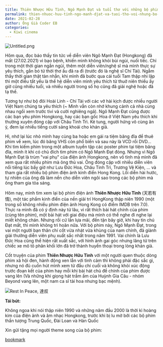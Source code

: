 ```yaml
---
title: Thiên Nhược Hữu Tình, Ngô Mạnh Đạt và tuổi thơ với những bộ phim Hongkong
permalink: thien-nhuoc-huu-tinh-ngo-manh-djat-va-tuoi-tho-voi-nhung-bo-phim-hongkong/
date: 2021-02-28
author: Ông Già Coder EB
categories:
  - Kiwi cinema
---
```


![Untitled.png](/images/4142a78d-3e2f-43a0-903a-004156838d69/Untitled.png)


Hôm qua, đọc báo thấy tin tức về diễn viên Ngô Mạnh Đạt (Hongkong) đã mất (27.02.2021) vì bạo bệnh, khiến mình không khỏi bùi ngùi, nuối tiếc. Chỉ trong một thời gian ngắn ngủi, thêm một diễn viên/nghệ sĩ mà mình thực sự yêu thích, gắn bó từ thời thơ ấu đã ra đi (trước đó là nghệ sĩ Chí Tài). Ngẫm thấy thời gian thật tàn nhẫn, khi mình đã bước qua cái tuổi Tam thập nhi lập thì một điều tất yếu là thế hệ diễn viên mình yêu thích từ thuở niên thiếu ấy giờ cũng nhiều tuổi, và nhiều người trong số họ cũng đã giải nghệ hoặc đã tạ thế.


Tương tự như bộ đôi Hoài Linh - Chí Tài với các vở hài kịch được nhiều người Việt Nam chúng ta yêu thích (~ Mình vẫn còn nhớ khung cảnh cả nhà cùng nhau ngồi xem trước tivi và cười nghiêng ngả). Ngô Mạnh Đạt cũng được các bạn yêu phim Hongkong, hay các bạn gốc Hoa ở Việt Nam yêu thích khi thường xuyên đóng cặp với Châu Tinh Trì. Kẻ tung, người hứng vô cùng ăn ý, đem lại nhiều tiếng cười sảng khoái cho khán giả.


Hì, nhớ lại lúc nhỏ mình hay cùng ba hoặc em gái ra tiệm băng đĩa để thuê phim về xem, lúc đó băng VHS còn phổ biến và sau này là VCD rồi DVD... Khi tìm kiếm phim trong một album tuyển tập các poster phim tại tiệm băng đĩa, mình ít khi có chủ đích tìm phim có Ngô Mạnh Đạt đóng. Nhưng vì Ngô Mạnh Đạt là trùm "vai phụ" của điện ảnh Hongkong, nên vô tình mà mình đã xem qua rất nhiều phim mà ông thủ vai. Ông đóng cặp với nhiều diễn viên nổi tiếng lúc bấy giờ như Lưu Đức Hoa, Châu Tinh Trì, Trương Vệ Kiện, ... và tham gia rất nhiều bộ phim điện ảnh kinh điển Hong Kong. Lối diễn hài hước, tự nhiên của ông đã làm nền cho diễn viên ngôi sao trong các bộ phim mà ông tham gia tỏa sáng.


Hôm nay, mình tìm xem lại bộ phim điện ảnh **Thiên Nhược Hữu Tình** (天若有情), một tác phẩm kinh điển của nền giải trí HongKong thập niên 1990 (một trong số không nhiều phim điện ảnh Hong Kong có điểm IMDB trên 7.0). Thực ra mình đã có ý định này từ lâu, vì rất thích bài hát chính của phim (cùng tên phim), một bài hát với giai điệu mà mình có thể nghe đi nghe lại miết không chán. Nhưng rồi cứ lần lựa mãi, đến tận bây giờ, khi hay tin chú Đạt mất, thì mình không trì hoãn nữa. Với bộ phim này, Ngô Mạnh Đạt, trong vai một người bạn thân chí cốt vừa nhát vừa khùng của nam chính, đã giành giải thưởng diễn viên phụ xuất sắc nhất trong năm 1991. Vai chính là Lưu Đức Hoa cũng thể hiện rất xuất sắc, với hình ảnh gai góc nhưng lãng tử trên chiếc xe mô tô phân khối lớn đã trở thành huyền thoại trong lòng khán giả.


Cốt truyện của phim **Thiên Nhược Hữu Tình** với một người quen thuộc dòng phim xã hội đen, hành động xen lẫn với tình cảm thì không phải đặc sắc gì, nhưng nó đủ cuốn hút mình xem từ đầu chí cuối và không khỏi xúc động trước đoạn kết của phim hay mỗi khi bài hát chủ đề chính của phim được vang lên (Và những khi giọng hát trầm ấm của Huỳnh Gia Câu - nhóm Beyond vang lên, một nam ca sĩ tài hoa nhưng bạc mệnh).


![Rest In Peace, 達叔](/images/4142a78d-3e2f-43a0-903a-004156838d69/Untitled_1.png)


**Tái bút:**


Không ngoa khi nói thập niên 1990 và những năm đầu 2000 là thời kì hoàng kim của điện ảnh và âm nhạc Hongkong, trước khi bị lu mờ bởi các bộ phim thần tượng Trung Quốc, Đài Loan và Hàn Quốc


Xin gửi tặng mọi người theme song của bộ phim:


[bookmark](https://www.youtube.com/watch?v=zxyTE_RdhgY)

